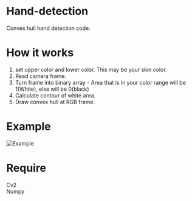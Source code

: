 # Hand-detection  

Convex hull hand detection code.  

# How it works

1. set upper color and lower color. This may be your skin color.  
2. Read camera frame.
3. Turn frame into binary array - Area that is in your color range will be 1(White), else will be 0(black)  
4. Calculate contour of white area.  
5. Draw convex hull at RGB frame.  

# Example

![Example](https://user-images.githubusercontent.com/56443524/105649199-8caa4e00-5ef2-11eb-83a4-c44b15a4240f.PNG)



# Require

Cv2  
Numpy
